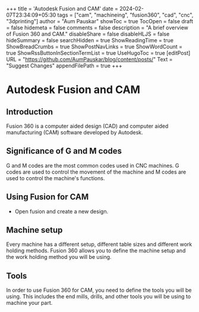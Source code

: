 +++
title = 'Autodesk Fusion and CAM'
date = 2024-02-07T23:34:09+05:30
tags = ["cam", "machineing", "fusion360", "cad", "cnc", "3dprinting"]
author = "Aum Pauskar"
showToc = true
TocOpen = false
draft = false
hidemeta = false
comments = false
description = "A brief overview of Fusion 360 and CAM."
disableShare = false
disableHLJS = false
hideSummary = false
searchHidden = true
ShowReadingTime = true
ShowBreadCrumbs = true
ShowPostNavLinks = true
ShowWordCount = true
ShowRssButtonInSectionTermList = true
UseHugoToc = true
[editPost]
    URL = "https://github.com/AumPauskar/blog/content/posts/"
    Text = "Suggest Changes"
    appendFilePath = true
+++

# Autodesk Fusion and CAM

## Introduction
Fusion 360 is a computer aided design (CAD) and computer aided manufacturing (CAM) software developed by Autodesk. 

## Significance of G and M codes
G and M codes are the most common codes used in CNC machines. G codes are used to control the movement of the machine and M codes are used to control the machine's functions.

## Using Fusion for CAM
- Open fusion and create a new design.

## Machine setup
Every machine has a different setup, different table sizes and different work holding methods. Fusion 360 allows you to define the machine setup and the work holding method you will be using.
## Tools
In order to use Fusion 360 for CAM, you need to define the tools you will be using. This includes the end mills, drills, and other tools you will be using to machine your part.

